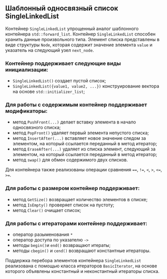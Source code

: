 ## Шаблонный односвязный список SingleLinkedList

Контейнер `SingleLinkedList` упрощенный аналог шаблонного контейнера `std::forward_list`. Контейнер `SingleLinkedList` способен хранить данные произвольного типа. Элемент списка представлены в виде структуры `Node`, которая содержит значение элемента `value` и указатель на следующий узел `next_node`.

### Контейнер поддерживает следующие виды инициализации:
- `SingleLinkedList()` создает пустой список;
- `SingleLinkedList({value1, value2, ...})` конструирование вектора на основе `std::initializer_list`;

### Для работы с содержимым контейнер поддерживает модификаторы:
* метод `PushFront(...)` делает вставку элемента в начало односвязного списка;
* метод `PopFront()` удаляет первый элемента непустого списка;
* метод `InsertAfter(...)` вставляет новое значение следом за элементом, на который ссылается переданный в метод итератор;
* метод `EraseAfter(...)` удаляет из списка элемент, следующий за элементом, на который ссылается переданный в метод итератор;
* метод `swap()` для обмен содержимого двух списков.
  
Для контейнера также реализованы операции сравнения `==`, `!=`, `<`, `>`, `<=`, `>=`.

### Для работы с размером контейнер поддерживает:
* метод `GetSize()` возвращает количество элементов в списке;
* метод `IsEmpty()` проверяет список на пустоту;
* метод `Clear()` очищает список;

### Для работы с итераторами контейнер поддерживает:
* оператор разыменования `*`
* оператор доступа по указателю `->`
* методы `begin()`и `end()` возвращают итераты;
* методы `cbegin()` и `cend()` возвращают константные итераторы.

Поддержка перебора элементов контейнера `SingleLinkedList` реализована с помощью класса итераторов `BasicIterator`, на основе которого объявлены константный и неконстантный итераторы списка.



